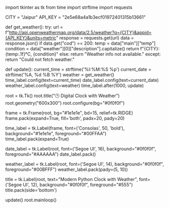 import tkinter as tk
from time import strftime
import requests

CITY = "Jaipur"
API_KEY = "2e5e68a4a1b3ecf01972401315b13661"

def get_weather():
    try:
        url = f"http://api.openweathermap.org/data/2.5/weather?q={CITY}&appid={API_KEY}&units=metric"
        response = requests.get(url)
        data = response.json()
        if data.get("cod") == 200:
            temp = data["main"]["temp"]
            condition = data["weather"][0]["description"].capitalize()
            return f"{CITY}: {temp:.1f}°C, {condition}"
        else:
            return "Weather info not available."
    except:
        return "Could not fetch weather."

def update():
    current_time = strftime('%I:%M:%S %p')
    current_date = strftime('%A, %d %B %Y')
    weather = get_weather()
    time_label.config(text=current_time)
    date_label.config(text=current_date)
    weather_label.config(text=weather)
    time_label.after(1000, update)

root = tk.Tk()
root.title("🕒 Digital Clock with Weather")
root.geometry("600x300")
root.configure(bg="#0f0f0f")

frame = tk.Frame(root, bg="#1e1e1e", bd=15, relief=tk.RIDGE)
frame.pack(expand=True, fill='both', padx=20, pady=20)

time_label = tk.Label(frame, font=('Consolas', 50, 'bold'),
                      background="#1e1e1e", foreground="#00FFAA")
time_label.pack(expand=True)

date_label = tk.Label(root, font=('Segoe UI', 16),
                      background="#0f0f0f", foreground="#AAAAAA")
date_label.pack()

weather_label = tk.Label(root, font=('Segoe UI', 14),
                         background="#0f0f0f", foreground="#00BFFF")
weather_label.pack(pady=(5, 10))

title = tk.Label(root, text="Modern Python Clock with Weather",
                 font=('Segoe UI', 12), background="#0f0f0f", foreground="#555")
title.pack(side='bottom')

update()
root.mainloop()
